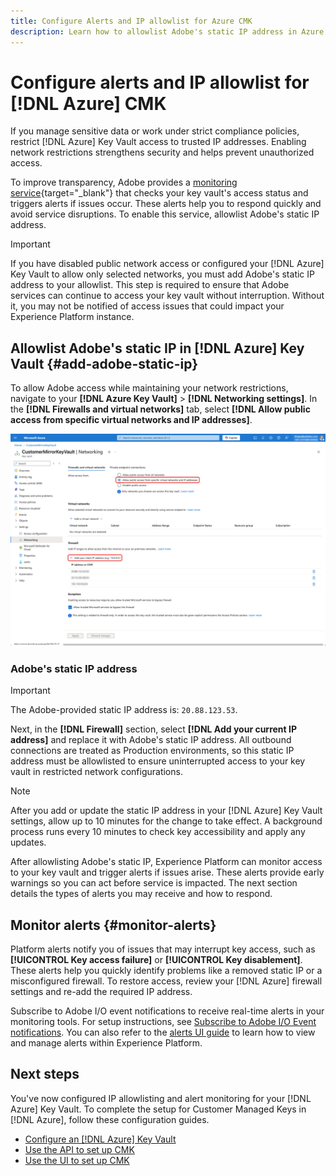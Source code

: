 ```yaml
---
title: Configure Alerts and IP allowlist for Azure CMK
description: Learn how to allowlist Adobe's static IP address in Azure Key Vault and understand how Experience Platform alerts help detect and resolve Customer Managed Key access issues.
---
```

# Configure alerts and IP allowlist for [!DNL Azure] CMK

If you manage sensitive data or work under strict compliance policies, restrict [!DNL Azure] Key Vault access to trusted IP addresses. Enabling network restrictions strengthens security and helps prevent unauthorized access.

To improve transparency, Adobe provides a [monitoring service](../../../../observability/alerts/ui.md){target="_blank"} that checks your key vault's access status and triggers alerts if issues occur. These alerts help you to respond quickly and avoid service disruptions. To enable this service, allowlist Adobe's static IP address.

>[!IMPORTANT]
>
>If you have disabled public network access or configured your [!DNL Azure] Key Vault to allow only selected networks, you must add Adobe's static IP address to your allowlist. This step is required to ensure that Adobe services can continue to access your key vault without interruption. Without it, you may not be notified of access issues that could impact your Experience Platform instance.

## Allowlist Adobe's static IP in [!DNL Azure] Key Vault {#add-adobe-static-ip}

To allow Adobe access while maintaining your network restrictions, navigate to your **[!DNL Azure Key Vault]** > **[!DNL Networking settings]**. In the **[!DNL Firewalls and virtual networks]** tab, select **[!DNL Allow public access from specific virtual networks and IP addresses]**.

![[!DNL Azure] Key vault Networking settings screen showing where to add Adobe's static IP address and with the Allow access from option highlighted.](../../../images/governance-privacy-security/customer-managed-keys/key-vault-networking-settings.png)

### Adobe's static IP address

>[!IMPORTANT]
>
>The Adobe-provided static IP address is: `20.88.123.53`. 

Next, in the **[!DNL Firewall]** section, select **[!DNL Add your current IP address]** and replace it with Adobe's static IP address. All outbound connections are treated as Production environments, so this static IP address must be allowlisted to ensure uninterrupted access to your key vault in restricted network configurations.

>[!NOTE]
>
>After you add or update the static IP address in your [!DNL Azure] Key Vault settings, allow up to 10 minutes for the change to take effect. A background process runs every 10 minutes to check key accessibility and apply any updates.

After allowlisting Adobe's static IP, Experience Platform can monitor access to your key vault and trigger alerts if issues arise. These alerts provide early warnings so you can act before service is impacted. The next section details the types of alerts you may receive and how to respond.

## Monitor alerts {#monitor-alerts}

Platform alerts notify you of issues that may interrupt key access, such as **[!UICONTROL Key access failure]** or **[!UICONTROL Key disablement]**. These alerts help you quickly identify problems like a removed static IP or a misconfigured firewall. To restore access, review your [!DNL Azure] firewall settings and re-add the required IP address.

<!-- For a complete list of alert types and recommended resolutions, see the [CMK alert resolution reference](../alert-resolution-reference.md). -->

Subscribe to Adobe I/O event notifications to receive real-time alerts in your monitoring tools. For setup instructions, see [Subscribe to Adobe I/O Event notifications](../../../../observability/alerts/subscribe.md). You can also refer to the [alerts UI guide](../../../../observability/alerts/ui.md) to learn how to view and manage alerts within Experience Platform.

## Next steps

You've now configured IP allowlisting and alert monitoring for your [!DNL Azure] Key Vault. To complete the setup for Customer Managed Keys in [!DNL Azure], follow these configuration guides.

- [Configure an [!DNL Azure] Key Vault](./azure-key-vault-config.md)  
- [Use the API to set up CMK](./api-set-up.md)  
- [Use the UI to set up CMK](./ui-set-up.md)
